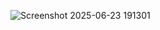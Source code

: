 ![Screenshot 2025-06-23 191301](https://github.com/user-attachments/assets/a1d41e7d-0899-4188-88c4-698e032982e4)

